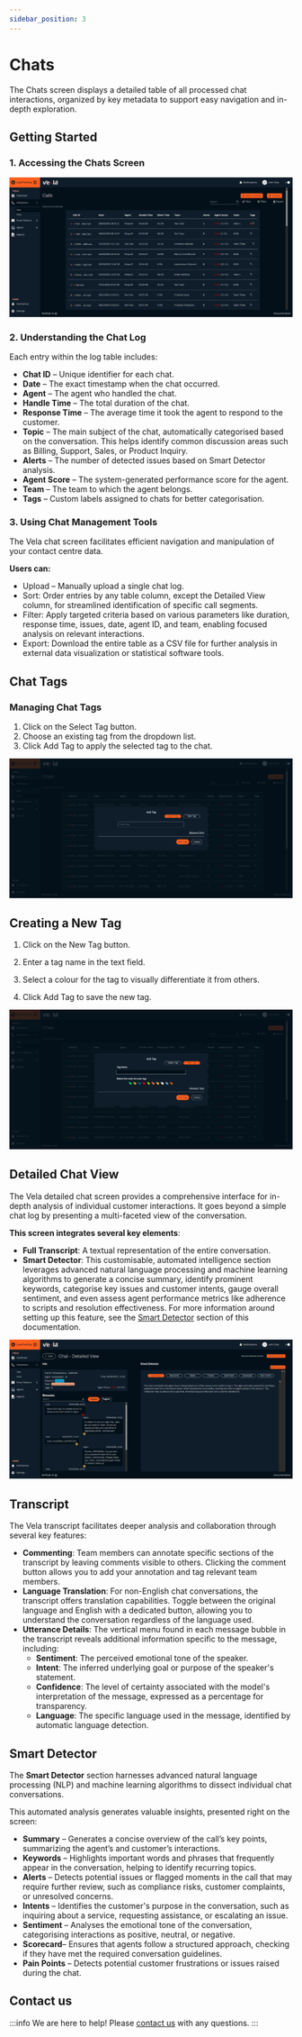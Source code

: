 ```yaml
---
sidebar_position: 3
---
```


# Chats

The Chats screen displays a detailed table of all processed chat interactions, organized by key metadata to support easy navigation and in-depth exploration.

## Getting Started

### 1. Accessing the Chats Screen
![alt text](../img/screenshots/callz.png)

### 2. Understanding the Chat Log

Each entry within the log table includes:

- **Chat ID** – Unique identifier for each chat.
- **Date** – The exact timestamp when the chat occurred.
- **Agent** – The agent who handled the chat.
- **Handle Time** – The total duration of the chat.
- **Response Time** – The average time it took the agent to respond to the customer.
- **Topic** – The main subject of the chat, automatically categorised based on the conversation. This helps identify common discussion areas such as Billing, Support, Sales, or Product Inquiry.
- **Alerts** – The number of detected issues based on Smart Detector analysis.
- **Agent Score** – The system-generated performance score for the agent.
- **Team** – The team to which the agent belongs.
- **Tags** – Custom labels assigned to chats for better categorisation.

### 3. Using Chat Management Tools

The Vela chat screen facilitates efficient navigation and manipulation of your contact centre data.

**Users can:**
- Upload – Manually upload a single chat log.
- Sort: Order entries by any table column, except the Detailed View column, for streamlined identification of specific call segments.
- Filter: Apply targeted criteria based on various parameters like duration, response time, issues, date, agent ID, and team, enabling focused analysis on relevant interactions.
- Export: Download the entire table as a CSV file for further analysis in external data visualization or statistical software tools.

## Chat Tags

### Managing Chat Tags

1. Click on the Select Tag button.
2. Choose an existing tag from the dropdown list.
3. Click Add Tag to apply the selected tag to the chat.

![alt text](../img/screenshots/Chat%20Tags.png)

## Creating a New Tag

1. Click on the New Tag button.

2. Enter a tag name in the text field.

3. Select a colour for the tag to visually differentiate it from others.

4. Click Add Tag to save the new tag.

![alt text](../img/screenshots/New%20Chat%20Tag.png)

## Detailed Chat View

The Vela detailed chat screen provides a comprehensive interface for in-depth analysis of individual customer interactions. It goes beyond a simple chat log by presenting a multi-faceted view of the conversation.

**This screen integrates several key elements**:
- **Full Transcript**: A textual representation of the entire conversation.
- **Smart Detector**: This customisable, automated intelligence section leverages advanced natural language processing and machine learning algorithms to generate a concise summary, identify prominent keywords, categorise key issues and customer intents, gauge overall sentiment, and even assess agent performance metrics like adherence to scripts and resolution effectiveness. For more information around setting up this feature, see the [Smart Detector](/docs/smart-detector-overview) section of this documentation.

![alt text](../img/screenshots/Chats%20Detailes%20V.png)

## Transcript

The Vela transcript facilitates deeper analysis and collaboration through several key features:

- **Commenting**: Team members can annotate specific sections of the transcript by leaving comments visible to others. Clicking the comment button allows you to add your annotation and tag relevant team members.
- **Language Translation**: For non-English chat conversations, the transcript offers translation capabilities. Toggle between the original language and English with a dedicated button, allowing you to understand the conversation regardless of the language used.
- **Utterance Details**: The vertical menu found in each message bubble in the transcript reveals additional information specific to the message, including:
  - **Sentiment**: The perceived emotional tone of the speaker.
  - **Intent**: The inferred underlying goal or purpose of the speaker's statement.
  - **Confidence**: The level of certainty associated with the model's interpretation of the message, expressed as a percentage for transparency.
  - **Language**: The specific language used in the message, identified by automatic language detection.

## Smart Detector

The **Smart Detector** section harnesses advanced natural language processing (NLP) and machine learning algorithms to dissect individual chat conversations.

This automated analysis generates valuable insights, presented right on the screen:

- **Summary** – Generates a concise overview of the call’s key points, summarizing the agent’s and customer’s interactions.
- **Keywords** – Highlights important words and phrases that frequently appear in the conversation, helping to identify recurring topics.
- **Alerts** – Detects potential issues or flagged moments in the call that may require further review, such as compliance risks, customer complaints, or unresolved concerns.
- **Intents** – Identifies the customer's purpose in the conversation, such as inquiring about a service, requesting assistance, or escalating an issue.
- **Sentiment** – Analyses the emotional tone of the conversation, categorising interactions as positive, neutral, or negative.
- **Scorecard**– Ensures that agents follow a structured approach, checking if they have met the required conversation guidelines.
- **Pain Points** – Detects potential customer frustrations or issues raised during the chat.

## Contact us

:::info
We are here to help! Please [contact us](mailto:support@botlhale.ai) with any questions.
:::

